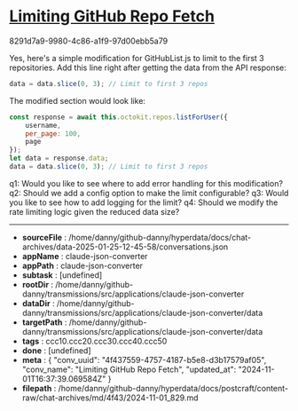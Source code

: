 # [Limiting GitHub Repo Fetch](https://claude.ai/chat/4f437559-4757-4187-b5e8-d3b17579af05)

8291d7a9-9980-4c86-a1f9-97d00ebb5a79

 Yes, here's a simple modification for GitHubList.js to limit to the first 3 repositories. Add this line right after getting the data from the API response:

```javascript
data = data.slice(0, 3); // Limit to first 3 repos
```

The modified section would look like:

```javascript
const response = await this.octokit.repos.listForUser({
    username,
    per_page: 100,
    page
});
let data = response.data;
data = data.slice(0, 3); // Limit to first 3 repos
```

q1: Would you like to see where to add error handling for this modification?
q2: Should we add a config option to make the limit configurable?
q3: Would you like to see how to add logging for the limit?
q4: Should we modify the rate limiting logic given the reduced data size?

---

* **sourceFile** : /home/danny/github-danny/hyperdata/docs/chat-archives/data-2025-01-25-12-45-58/conversations.json
* **appName** : claude-json-converter
* **appPath** : claude-json-converter
* **subtask** : [undefined]
* **rootDir** : /home/danny/github-danny/transmissions/src/applications/claude-json-converter
* **dataDir** : /home/danny/github-danny/transmissions/src/applications/claude-json-converter/data
* **targetPath** : /home/danny/github-danny/transmissions/src/applications/claude-json-converter/data
* **tags** : ccc10.ccc20.ccc30.ccc40.ccc50
* **done** : [undefined]
* **meta** : {
  "conv_uuid": "4f437559-4757-4187-b5e8-d3b17579af05",
  "conv_name": "Limiting GitHub Repo Fetch",
  "updated_at": "2024-11-01T16:37:39.069584Z"
}
* **filepath** : /home/danny/github-danny/hyperdata/docs/postcraft/content-raw/chat-archives/md/4f43/2024-11-01_829.md